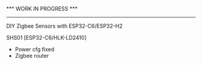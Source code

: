 *** WORK IN PROGRESS ***
************************
DIY Zigbee Sensors with ESP32-C6/ESP32-H2


SHS01 [ESP32-C6/HLK-LD2410]
- Power cfg fixed
- Zigbee router
